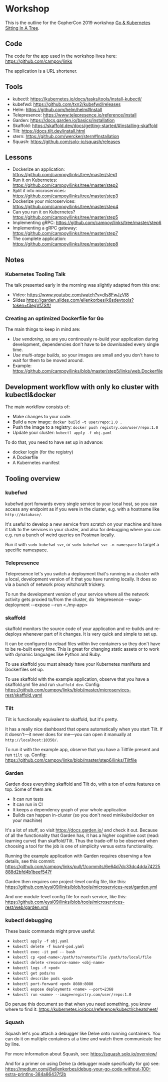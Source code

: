 # Workshop

This is the outline for the GopherCon 2019 workshop [Go & Kubernetes Sitting In A Tree](https://www.gophercon.com/agenda/session/70232).

## Code

The code for the app used in the workshop lives here: https://github.com/campoy/links

The application is a URL shortener.

## Tools

- kubectl: https://kubernetes.io/docs/tasks/tools/install-kubectl/
- kubefwd: https://github.com/txn2/kubefwd/releases
- Helm: https://github.com/helm/helm#Install
- Telepresence: https://www.telepresence.io/reference/install
- Garden: https://docs.garden.io/basics/installation
- Skaffold: https://skaffold.dev/docs/getting-started/#installing-skaffold
- Tilt: https://docs.tilt.dev/install.html
- stern: https://github.com/wercker/stern#Installation
- Squash: https://github.com/solo-io/squash/releases

## Lessons

- Dockerize an application: https://github.com/campoy/links/tree/master/step1
- Run it on Kubernetes: https://github.com/campoy/links/tree/master/step2
- Split it into microservices: https://github.com/campoy/links/tree/master/step3
- Dockerize your microservices: https://github.com/campoy/links/tree/master/step4
- Can you run it on Kubernetes? https://github.com/campoy/links/tree/master/step5
- Implementing gRPC: https://github.com/campoy/links/tree/master/step6
- Implementing a gRPC gateway: https://github.com/campoy/links/tree/master/step7
- The complete application: https://github.com/campoy/links/tree/master/step8

## Notes

### Kubernetes Tooling Talk

The talk presented early in the morning was slightly adapted from this one:
- Video: https://www.youtube.com/watch?v=dIs8FwJzVI8
- Slides https://garden.slides.com/ellenkorbes/k8sdevtools?token=t3egVfZS#/

### Creating an optimized Dockerfile for Go

The main things to keep in mind are:
- *Use vendoring*, so are you continously re-build your application during development, dependencies don't have to be downloaded every single time.
- *Use multi-stage builds*, so your images are small and you don't have to wait for them to be moved around.
- Example: 
https://github.com/campoy/links/blob/master/step5/links/web.Dockerfile

## Development workflow with only ko cluster with kubectl&docker

The main workflow consists of:

- Make changes to your code.
- Build a new image: `docker build -t user/repo:1.0 .`
- Push the image to a registry: `docker push registry.com/user/repo:1.0`
- Update your cluster: `kubectl apply -f obj.yaml`

To do that, you need to have set up in advance:
- docker login (for the registry)
- A Dockerfile
- A Kubernetes manifest

## Tooling overview

### kubefwd

kubefwd port forwards every single service to your local host, so you can access any endpoint as if you were in the cluster, e.g. with a hostname like `http://database/`. 

It's useful to develop a new service from scratch on your machine and have it talk to the services in your cluster, and also for debugging where you can e.g. run a bunch of weird queries on Postman locally.

Run it with `sudo kubefwd svc`, or `sudo kubefwd svc -n namespace` to target a specific namespace.

### Telepresence

Telepresence let's you switch a deployment that's running in a cluster with a local, development version of it that you have running locally. It does so via a bunch of network proxy witchcraft trickery.

To run the development version of your service where all the network activity gets proxied to/from the cluster, do `telepresence --swap-deployment <deployment-name> --expose <port> --run <./my-app>

### skaffold

skaffold monitors the source code of your application and re-builds and re-deploys whenever part of it changes. It is very quick and simple to set up.

It can be configured to reload files within live containers so they don't have to be re-built every time. This is great for changing static assets or to work with dynamic languages like Python and Ruby.

To use skaffold you must already have your Kubernetes manifests and Dockerfiles set up.

To use skaffold with the example application, observe that you have a skaffold.yml file and run `skaffold dev`. Config: https://github.com/campoy/links/blob/master/microservices-rest/skaffold.yaml

### Tilt

Tilt is functionally equivalent to skaffold, but it's pretty.

It has a really nice dashboard that opens automatically when you start Tilt. If it doesn't—it never does for me—you can open it manually at `http://localhost:10350/`.

To run it with the example app, observe that you have a Tiltfile present and run `tilt up`. Config: https://github.com/campoy/links/blob/master/step6/links/Tiltfile

### Garden

Garden does everything skaffold and Tilt do, with a ton of extra features on top. Some of them are:
- It can run tests
- It can run in CI
- It keeps a dependency graph of your whole application
- Builds can happen in-cluster (so you don't need minikube/docker on your machine)

It's a lot of stuff, so visit https://docs.garden.io/ and check it out. Because of all the functionality that Garden has, it has a higher cognitive cost (read: learning curve) than skaffold/Tilt. Thus the trade-off to be observed when choosing a tool for the job is one of simplicity versus extra functionality.

Running the example application with Garden requires observing a few details, see this commit: https://github.com/campoy/links/pull/1/commits/6e64d7dc33dc4dda74225888d2bfd4b1beef547f

Garden then requires one project-level config file, like this: https://github.com/eysi09/links/blob/tools/microservices-rest/garden.yml

And one module-level config file for each service, like this: https://github.com/eysi09/links/blob/tools/microservices-rest/web/garden.yml

### kubectl debugging

These basic commands might prove useful:

- `kubectl apply -f obj.yaml`
- `kubectl delete -f kuard-pod.yaml`
- `kubectl exec -it pod -- bash`
- `kubectl cp <pod-name>:/path/to/remote/file /path/to/local/file`
- `kubectl delete <resource-name> <obj-name>`
- `kubectl logs -f <pod>`
- `kubectl get pods/ns`
- `kubectl describe pods <pod>`
- `kubectl port-forward <pod> 8080:8080`
- `kubectl expose deployments <name> --port=2368`
- `kubectl run <name> --image=registry.com/user/repo:1.0`

Do peruse this document so that when you need something, you know where to find it: https://kubernetes.io/docs/reference/kubectl/cheatsheet/

### Squash

Squash let's you attach a debugger like Delve onto running containers. You can do it on multiple containers at a time and watch them communicate line by line.

For more information about Squash, see: https://squash.solo.io/overview/

And for a primer on using Delve (a debugger made specifically for go) see: https://medium.com/@ellenkorbes/debug-your-go-code-without-100-extra-printlns-384a86437f2b

